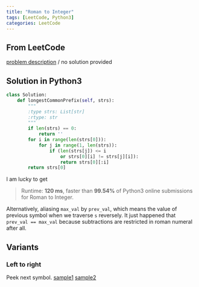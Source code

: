 ```yaml
---
title: "Roman to Integer"
tags: [LeetCode, Python3]
categories: LeetCode
---
```


## From LeetCode
[problem description](https://leetcode.com/problems/longest-common-prefix/)
/
no solution provided

## Solution in Python3
```python
class Solution:
    def longestCommonPrefix(self, strs):
        """
        :type strs: List[str]
        :rtype: str
        """
        if len(strs) == 0:
            return ''
        for i in range(len(strs[0])):
            for j in range(1, len(strs)):
                if (len(strs[j]) <= i 
                    or strs[0][i] != strs[j][i]):
                    return strs[0][:i]
        return strs[0]
```
I am lucky to get
> Runtime: **120 ms**, faster than **99.54%** of Python3 online submissions for Roman to Integer.

Alternatively, aliasing `max_val` by `prev_val`, which means the value of previous symbol when we traverse `s` reversely. It just happened that `prev_val == max_val` because subtractions are restricted in roman numeral after all.

## Variants

### Left to right
Peek next symbol. [sample1](https://github.com/csujedihy/lc-all-solutions/blob/master/013.roman-to-integer/roman-to-integer.py) [sample2](https://www.geeksforgeeks.org/converting-roman-numerals-decimal-lying-1-3999/)

